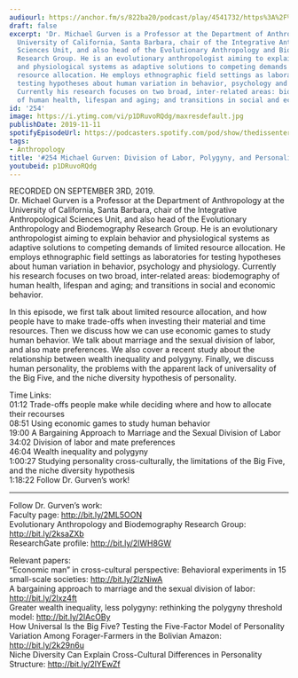 ```yaml
---
audiourl: https://anchor.fm/s/822ba20/podcast/play/4541732/https%3A%2F%2Fd3ctxlq1ktw2nl.cloudfront.net%2Fproduction%2F2019-8-7%2F22706594-44100-2-55192776195e4.m4a
draft: false
excerpt: 'Dr. Michael Gurven is a Professor at the Department of Anthropology at the
  University of California, Santa Barbara, chair of the Integrative Anthropological
  Sciences Unit, and also head of the Evolutionary Anthropology and Biodemography
  Research Group. He is an evolutionary anthropologist aiming to explain behavior
  and physiological systems as adaptive solutions to competing demands of limited
  resource allocation. He employs ethnographic field settings as laboratories for
  testing hypotheses about human variation in behavior, psychology and physiology.
  Currently his research focuses on two broad, inter-related areas: biodemography
  of human health, lifespan and aging; and transitions in social and economic behavior. '
id: '254'
image: https://i.ytimg.com/vi/p1DRuvoRQdg/maxresdefault.jpg
publishDate: 2019-11-11
spotifyEpisodeUrl: https://podcasters.spotify.com/pod/show/thedissenter/episodes/254-Michael-Gurven-Division-Of-Labor--Polygyny--And-Personality-Across-Societies-e593r4
tags:
- Anthropology
title: '#254 Michael Gurven: Division of Labor, Polygyny, and Personality Across Societies'
youtubeid: p1DRuvoRQdg
---
```

<div class="timelinks">

RECORDED ON SEPTEMBER 3RD, 2019.  
Dr. Michael Gurven is a Professor at the Department of Anthropology at the University of California, Santa Barbara, chair of the Integrative Anthropological Sciences Unit, and also head of the Evolutionary Anthropology and Biodemography Research Group. He is an evolutionary anthropologist aiming to explain behavior and physiological systems as adaptive solutions to competing demands of limited resource allocation. He employs ethnographic field settings as laboratories for testing hypotheses about human variation in behavior, psychology and physiology. Currently his research focuses on two broad, inter-related areas: biodemography of human health, lifespan and aging; and transitions in social and economic behavior. 

In this episode, we first talk about limited resource allocation, and how people have to make trade-offs when investing their material and time resources. Then we discuss how we can use economic games to study human behavior. We talk about marriage and the sexual division of labor, and also mate preferences. We also cover a recent study about the relationship between wealth inequality and polygyny. Finally, we discuss human personality, the problems with the apparent lack of universality of the Big Five, and the niche diversity hypothesis of personality. 

Time Links:  
<time>01:12</time> Trade-offs people make while deciding where and how to allocate their recourses  
<time>08:51</time> Using economic games to study human behavior  
<time>19:00</time> A Bargaining Approach to Marriage and the Sexual Division of Labor  
<time>34:02</time> Division of labor and mate preferences  
<time>46:04</time> Wealth inequality and polygyny  
<time>1:00:27</time> Studying personality cross-culturally, the limitations of the Big Five, and the niche diversity hypothesis  
<time>1:18:22</time> Follow Dr. Gurven’s work!

---

Follow Dr. Gurven’s work:  
Faculty page: http://bit.ly/2ML5OON  
Evolutionary Anthropology and Biodemography Research Group: http://bit.ly/2ksaZXb  
ResearchGate profile: http://bit.ly/2lWH8GW

Relevant papers:  
“Economic man” in cross-cultural perspective: Behavioral experiments in 15 small-scale societies: http://bit.ly/2lzNiwA  
A bargaining approach to marriage and the sexual division of labor: http://bit.ly/2lxz4ft  
Greater wealth inequality, less polygyny: rethinking the polygyny threshold model: http://bit.ly/2lAcOBy  
How Universal Is the Big Five? Testing the Five-Factor Model of Personality Variation Among Forager-Farmers in the Bolivian Amazon: http://bit.ly/2k29n6u  
Niche Diversity Can Explain Cross-Cultural Differences in Personality Structure: http://bit.ly/2lYEwZf
</div>

